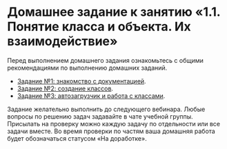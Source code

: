 # Домашнее задание к занятию «1.1. Понятие класса и объекта. Их взаимодействие»

Перед выполнением домашнего задания ознакомьтесь с общими рекомендациями по выполнению домашних заданий.

* [Задание №1: знакомство с документацией](exercise-01.md).
* [Задание №2: создание классов](exercise-02.md).
* [Задание №3: автозагрузчик и работа с классами](exercise-03.md).

Задание желательно выполнить до следующего вебинара. Любые вопросы по решению задач задавайте в чате учебной группы.
Присылать на проверку можно каждую задачу по отдельности или все задачи вместе. Во время проверки по частям ваша домашняя работа будет обозначаться статусом «На доработке».
